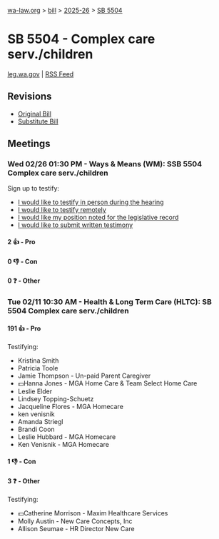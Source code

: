 [wa-law.org](/) > [bill](/bill/) > [2025-26](/bill/2025-26/) > [SB 5504](/bill/2025-26/sb/5504/)

# SB 5504 - Complex care serv./children
[leg.wa.gov](https://app.leg.wa.gov/billsummary?BillNumber=5504&Year=2025&Initiative=false) | [RSS Feed](./rss.xml)

## Revisions
* [Original Bill](1/)
* [Substitute Bill](S/)

## Meetings
### Wed 02/26 01:30 PM - Ways & Means (WM): SSB 5504 Complex care serv./children
Sign up to testify:
* [I would like to testify in person during the hearing](https://app.leg.wa.gov/csi/Testifier/Add?chamber=House&mId=32889&aId=164990&caId=26198&tId=1)
* [I would like to testify remotely](https://app.leg.wa.gov/csi/Testifier/Add?chamber=House&mId=32889&aId=164990&caId=26198&tId=2)
* [I would like my position noted for the legislative record](https://app.leg.wa.gov/csi/Testifier/Add?chamber=House&mId=32889&aId=164990&caId=26198&tId=3)
* [I would like to submit written testimony](https://app.leg.wa.gov/csi/Testifier/Add?chamber=House&mId=32889&aId=164990&caId=26198&tId=4)

#### 2 👍 - Pro

#### 0 👎 - Con

#### 0 ❓ - Other

### Tue 02/11 10:30 AM - Health & Long Term Care (HLTC): SB 5504 Complex care serv./children
#### 191 👍 - Pro
Testifying:
* Kristina Smith
* Patricia Toole
* Jamie Thompson - Un-paid Parent Caregiver
* 💵Hanna Jones - MGA Home Care & Team Select Home Care
* Leslie Elder
* Lindsey Topping-Schuetz
* Jacqueline Flores - MGA Homecare
* ken venisnik
* Amanda Striegl
* Brandi Coon
* Leslie Hubbard - MGA Homecare
* Ken Venisnik - MGA Homecare

#### 1 👎 - Con

#### 3 ❓ - Other
Testifying:
* 💵Catherine Morrison - Maxim Healthcare Services
* Molly Austin - New Care Concepts, Inc
* Allison Seumae - HR Director New Care
